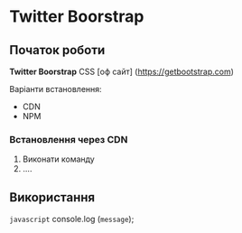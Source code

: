 # Twitter Boorstrap
## Початок роботи
**Twitter Boorstrap**  CSS [оф сайт] (https://getbootstrap.com)

Варіанти встановлення:
* CDN
* NPM
### Встановлення через CDN
1. Виконати команду
1. ....
## Використання
``` javascript ```
console.log (`message`);